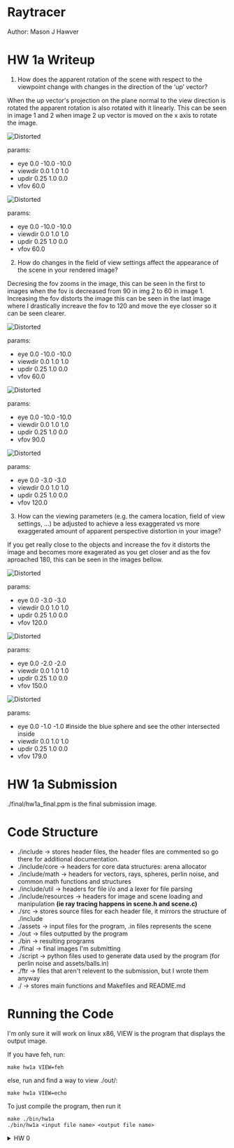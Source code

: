
# Raytracer 

Author: Mason J Hawver

# HW 1a Writeup

1) How does the apparent rotation of the scene with respect to the viewpoint change with changes in the direction of the ‘up’ vector?

When the up vector's projection on the plane normal to the view direction is rotated the apparent rotation is also rotated with it linearly. This can be seen in image 1 and 2 when image 2 up vector is moved on the x axis to rotate the image.

![Distorted](./assets/unrot.png)

params:
* eye      0.0 -10.0 -10.0
* viewdir  0.0 1.0 1.0
* updir    0.25 1.0 0.0
* vfov     60.0

![Distorted](./assets/60fov.png)

params:
* eye      0.0 -10.0 -10.0
* viewdir  0.0 1.0 1.0
* updir    0.25 1.0 0.0
* vfov     60.0

2)  How do changes in the field of view settings affect the appearance of the scene in your rendered image?

Decresing the fov zooms in the image, this can be seen in the first to images when the fov is decreased from 90 in img 2 to 60 in image 1. Increasing the fov distorts the image this can be seen in the last image where I drastically increave the fov to 120 and move the eye closser so it can be seen clearer.

![Distorted](./assets/60fov.png)

params:
* eye      0.0 -10.0 -10.0
* viewdir  0.0 1.0 1.0
* updir    0.25 1.0 0.0
* vfov     60.0


![Distorted](./assets/90fov.png)

params:
* eye      0.0 -10.0 -10.0
* viewdir  0.0 1.0 1.0
* updir    0.25 1.0 0.0
* vfov     90.0


![Distorted](./assets/distorted.png)

params:
* eye      0.0 -3.0 -3.0
* viewdir  0.0 1.0 1.0
* updir    0.25 1.0 0.0
* vfov     120.0

3) How can the viewing parameters (e.g. the camera location, field of view settings, …) be adjusted to achieve a less exaggerated vs more exaggerated amount of apparent perspective distortion in your image?

If you get really close to the objects and increase the fov it distorts the image and becomes more exagerated as you get closer and as the fov aproached 180, this can be seen in the images bellow.

![Distorted](./assets/distorted.png)

params:
* eye      0.0 -3.0 -3.0
* viewdir  0.0 1.0 1.0
* updir    0.25 1.0 0.0
* vfov     120.0

![Distorted](./assets/more_distorted.png)

params:
* eye      0.0 -2.0 -2.0
* viewdir  0.0 1.0 1.0
* updir    0.25 1.0 0.0
* vfov     150.0

![Distorted](./assets/wtf_distorted.png)

params:
* eye      0.0 -1.0 -1.0 #inside the blue sphere and see the other intersected inside
* viewdir  0.0 1.0 1.0
* updir    0.25 1.0 0.0
* vfov     179.0

# HW 1a Submission

./final/hw1a_final.ppm is the final submission image.

# Code Structure

 * ./include -> stores header files, the header files are commented so go there for additional documentation.
 * ./include/core -> headers for core data structures: arena allocator
 * ./include/math -> headers for vectors, rays, spheres, perlin noise, and common math functions and structures
 * ./include/util -> headers for file i/o and a lexer for file parsing
 * ./include/resources -> headers for image and scene loading and manipulation **(ie ray tracing happens in scene.h and scene.c)**
 * ./src -> stores source files for each header file, it mirrors the structure of ./include
 * ./assets -> input files for the program, .in files represents the scene
 * ./out -> files outputted by the program
 * ./bin -> resulting programs
 * ./final -> final images I'm submitting
 * ./script -> python files used to generate data used by the program (for perlin noise and assets/balls.in)
 * ./ftr -> files that aren't relevent to the submission, but I wrote them anyway
 * ./ -> stores main functions and Makefiles and README.md

# Running the Code

I'm only sure it will work on linux x86, VIEW is the program that displays the output image.

If you have feh, run:
```
make hw1a VIEW=feh
```

else, run and find a way to view ./out/:
```
make hw1a VIEW=echo
```

To just compile the program, then run it
```
make ./bin/hw1a
./bin/hw1a <input file name> <output file name>
```

<details>
  <summary>HW 0</summary>
  
# HW 0

hw0_final.ppm is the image I'm turning in for assignment 0. hw0_alt.ppm is another image my program produced using the alt settings commented in assets/hw0.in.

hw0.c holds the main function for assignment 0. It first loads a scene from assets/hw0.in. it Then loads an image from assets/initials.ppm. it Then creates an image using the scene parameters and perlin noise. And finally it mixes the image I loaded with the generated image, and saves the result to assets/hw0.ppm

</details>